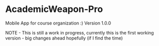 # AcademicWeapon-Pro
Mobile App for course organization :)
Version 1.0.0

NOTE - This is still a work in progress, currently this is the first working version - big changes ahead hopefully (if I find the time)
